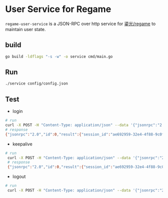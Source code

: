 # User Service for Regame

`regame-user-service` is a JSON-RPC over http service for [鎏光/regame](https://github.com/ksyun-kenc/liuguang) to maintain user state.

## build

```sh
go build -ldflags "-s -w" -o service cmd/main.go
```

## Run

```sh
./service config/config.json
```

## Test

- login
```sh
# run
curl -X POST -H "Content-Type: application/json" --data '{"jsonrpc":"2.0","id":0,"method":"login","params":{"version":0,"username":"UMU","type":0,"data":"123456"}}' http://127.0.0.1:8545/user
# response
{"jsonrpc":"2.0","id":0,"result":{"session_id":"ae692959-32e4-4f88-9c0f-13c25380baee","interval":10}}
```

- keepalive
```sh
# run
 curl -X POST -H "Content-Type: application/json" --data '{"jsonrpc":"2.0","id":0,"method":"keepalive", "params":{"session_id": "ae692959-32e4-4f88-9c0f-13c25380baee"}}' http://127.0.0.1:8545/user
 # response
 {"jsonrpc":"2.0","id":0,"result":{"session_id":"ae692959-32e4-4f88-9c0f-13c25380baee","interval":10}}
 ```

- logout
```sh
# run
 curl -X POST -H "Content-Type: application/json" --data '{"jsonrpc":"2.0","method":"logout", "params":{"session_id": "ae692959-32e4-4f88-9c0f-13c25380baee"}}' http://127.0.0.1:8545/user
```